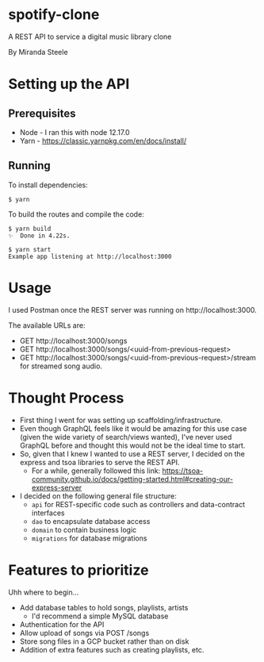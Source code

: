 # spotify-clone

A REST API to service a digital music library clone

By Miranda Steele

# Setting up the API

## Prerequisites
* Node -  I ran this with node 12.17.0
* Yarn - https://classic.yarnpkg.com/en/docs/install/

## Running
To install dependencies:

    $ yarn

To build the routes and compile the code:

    $ yarn build
    ✨  Done in 4.22s.

    $ yarn start
    Example app listening at http://localhost:3000
 
# Usage

I used Postman once the REST server was running on http://localhost:3000.

The available URLs are:
* GET http://localhost:3000/songs
* GET http://localhost:3000/songs/<uuid-from-previous-request\>
* GET http://localhost:3000/songs/<uuid-from-previous-request\>/stream for streamed song audio.

# Thought Process

* First thing I went for was setting up scaffolding/infrastructure.
* Even though GraphQL feels like it would be amazing for this use case (given the wide variety of search/views wanted), I've never used GraphQL before and thought this would not be the ideal time to start.
* So, given that I knew I wanted to use a REST server, I decided on the express and tsoa libraries to serve the REST API.
    * For a while, generally followed this link: https://tsoa-community.github.io/docs/getting-started.html#creating-our-express-server
* I decided on the following general file structure:
    * `api` for REST-specific code such as controllers and data-contract interfaces
    * `dao` to encapsulate database access
    * `domain` to contain business logic
    * `migrations` for database migrations

# Features to prioritize

Uhh where to begin...

* Add database tables to hold songs, playlists, artists
    * I'd recommend a simple MySQL database
* Authentication for the API
* Allow upload of songs via POST /songs
* Store song files in a GCP bucket rather than on disk
* Addition of extra features such as creating playlists, etc.
